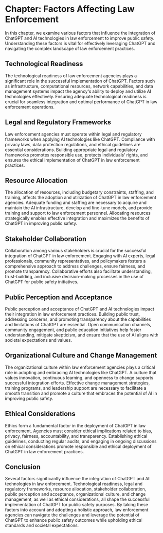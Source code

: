 Chapter: Factors Affecting Law Enforcement
==========================================

In this chapter, we examine various factors that influence the integration of ChatGPT and AI technologies in law enforcement to improve public safety. Understanding these factors is vital for effectively leveraging ChatGPT and navigating the complex landscape of law enforcement practices.

Technological Readiness
-----------------------

The technological readiness of law enforcement agencies plays a significant role in the successful implementation of ChatGPT. Factors such as infrastructure, computational resources, network capabilities, and data management systems impact the agency's ability to deploy and utilize AI technologies effectively. Ensuring adequate technological readiness is crucial for seamless integration and optimal performance of ChatGPT in law enforcement operations.

Legal and Regulatory Frameworks
-------------------------------

Law enforcement agencies must operate within legal and regulatory frameworks when applying AI technologies like ChatGPT. Compliance with privacy laws, data protection regulations, and ethical guidelines are essential considerations. Building appropriate legal and regulatory frameworks promotes responsible use, protects individuals' rights, and ensures the ethical implementation of ChatGPT in law enforcement practices.

Resource Allocation
-------------------

The allocation of resources, including budgetary constraints, staffing, and training, affects the adoption and utilization of ChatGPT in law enforcement agencies. Adequate funding and staffing are necessary to acquire and maintain the AI infrastructure, develop and fine-tune models, and provide training and support to law enforcement personnel. Allocating resources strategically enables effective integration and maximizes the benefits of ChatGPT in improving public safety.

Stakeholder Collaboration
-------------------------

Collaboration among various stakeholders is crucial for the successful integration of ChatGPT in law enforcement. Engaging with AI experts, legal professionals, community representatives, and policymakers fosters a comprehensive approach to address challenges, ensure fairness, and promote transparency. Collaborative efforts also facilitate understanding, trust-building, and inclusive decision-making processes in the use of ChatGPT for public safety initiatives.

Public Perception and Acceptance
--------------------------------

Public perception and acceptance of ChatGPT and AI technologies impact their integration in law enforcement practices. Building public trust, addressing concerns, and promoting transparency about the capabilities and limitations of ChatGPT are essential. Open communication channels, community engagement, and public education initiatives help foster understanding, mitigate skepticism, and ensure that the use of AI aligns with societal expectations and values.

Organizational Culture and Change Management
--------------------------------------------

The organizational culture within law enforcement agencies plays a critical role in adopting and embracing AI technologies like ChatGPT. A culture that values innovation, continuous learning, and openness to change supports successful integration efforts. Effective change management strategies, training programs, and leadership support are necessary to facilitate a smooth transition and promote a culture that embraces the potential of AI in improving public safety.

Ethical Considerations
----------------------

Ethics form a fundamental factor in the deployment of ChatGPT in law enforcement. Agencies must consider ethical implications related to bias, privacy, fairness, accountability, and transparency. Establishing ethical guidelines, conducting regular audits, and engaging in ongoing discussions on ethical considerations promote responsible and ethical deployment of ChatGPT in law enforcement practices.

Conclusion
----------

Several factors significantly influence the integration of ChatGPT and AI technologies in law enforcement. Technological readiness, legal and regulatory frameworks, resource allocation, stakeholder collaboration, public perception and acceptance, organizational culture, and change management, as well as ethical considerations, all shape the successful implementation of ChatGPT for public safety purposes. By taking these factors into account and adopting a holistic approach, law enforcement agencies can navigate the challenges and leverage the potential of ChatGPT to enhance public safety outcomes while upholding ethical standards and societal expectations.
